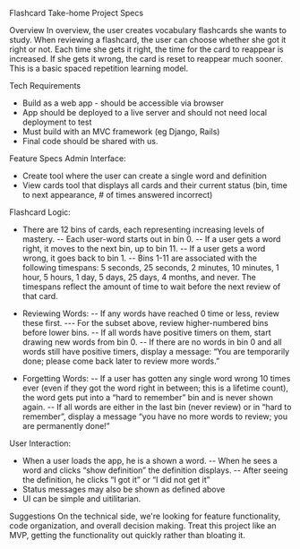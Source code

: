 Flashcard Take-home Project Specs

Overview
In overview, the user creates vocabulary flashcards she wants to study. When reviewing a flashcard, the user can choose whether she got it right or not. Each time she gets it right, the time for the card to reappear is increased. If she gets it wrong, the card is reset to reappear much sooner. This is a basic spaced repetition learning model.

Tech Requirements
- Build as a web app - should be accessible via browser
- App should be deployed to a live server and should not need local deployment to test
- Must build with an MVC framework (eg Django, Rails)
- Final code should be shared with us. 

Feature Specs
Admin Interface:
- Create tool where the user can create a single word and definition
- View cards tool that displays all cards and their current status (bin, time to next appearance, # of times answered incorrect)

Flashcard Logic:
- There are 12 bins of cards, each representing increasing levels of mastery.
-- Each user-word starts out in bin 0.
-- If a user gets a word right, it moves to the next bin, up to bin 11.
-- If a user gets a word wrong, it goes back to bin 1.
-- Bins 1-11 are associated with the following timespans:  5 seconds, 25 seconds, 2 minutes, 10 minutes, 1 hour, 5 hours, 1 day, 5 days, 25 days, 4 months, and never. The timespans reflect the amount of time to wait before the next review of that card.

- Reviewing Words:
-- If any words have reached 0 time or less, review these first.
--- For the subset above, review higher-numbered bins before lower bins.
-- If all words have positive timers on them, start drawing new words from bin 0.
-- If there are no words in bin 0 and all words still have positive timers, display a message: “You are temporarily done; please come back later to review more words.”

- Forgetting Words:
-- If a user has gotten any single word wrong 10 times ever (even if they got the word right in between; this is a lifetime count), the word gets put into a “hard to remember” bin and is never shown again.
-- If all words are either in the last bin (never review) or in “hard to remember”, display a message “you have no more words to review; you are permanently done!”

User Interaction:
- When a user loads the app, he is a shown a word.
-- When he sees a word and clicks “show definition” the definition displays.
-- After seeing the definition, he clicks “I got it” or “I did not get it”
- Status messages may also be shown as defined above
- UI can be simple and uitilitarian. 


Suggestions
On the technical side, we're looking for feature functionality, code organization, and overall decision making. Treat this project like an MVP, getting the functionality out quickly rather than bloating it.
